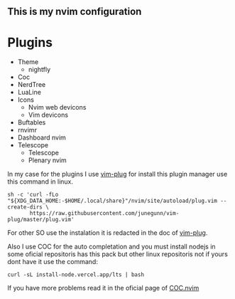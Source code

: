 ## This is my nvim configuration
# Plugins
- Theme
    - nightfly
- Coc
- NerdTree
- LuaLine
- Icons
    - Nvim web devicons
    - Vim devicons
- Buftables
- rnvimr
- Dashboard nvim
- Telescope
    - Telescope
    - Plenary nvim

In my case for the plugins I use [vim-plug](https://github.com/junegunn/vim-plug) for install this plugin manager use this command in linux.

```
sh -c 'curl -fLo "${XDG_DATA_HOME:-$HOME/.local/share}"/nvim/site/autoload/plug.vim --create-dirs \
       https://raw.githubusercontent.com/junegunn/vim-plug/master/plug.vim'
```

For other SO use the instalation it is redacted in the doc of [vim-plug](https://github.com/junegunn/vim-plug).

Also I use COC for the auto completation and you must install nodejs in some oficial repositoris has this pack but other linux repositoris not if yours dont have it use the command:

```
curl -sL install-node.vercel.app/lts | bash
```

If you have more problems read it in the oficial page of [COC.nvim](https://github.com/neoclide/coc.nvim)
